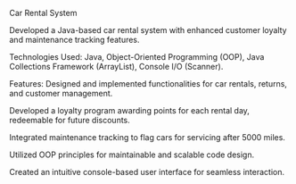 Car Rental System


Developed a Java-based car rental system with enhanced customer loyalty and maintenance tracking features.

Technologies Used: Java, Object-Oriented Programming (OOP), Java Collections Framework (ArrayList), Console I/O (Scanner).

Features:
Designed and implemented functionalities for car rentals, returns, and customer management.

Developed a loyalty program awarding points for each rental day, redeemable for future discounts.

Integrated maintenance tracking to flag cars for servicing after 5000 miles.

Utilized OOP principles for maintainable and scalable code design.

Created an intuitive console-based user interface for seamless interaction.
